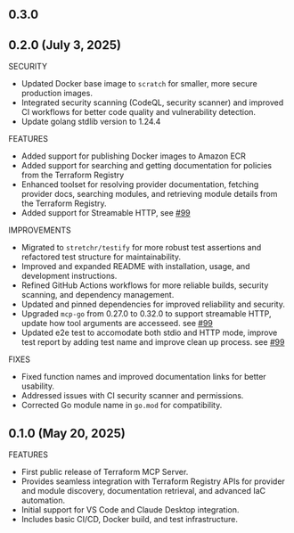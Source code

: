 ## 0.3.0

## 0.2.0 (July 3, 2025)

SECURITY

* Updated Docker base image to `scratch` for smaller, more secure production images.
* Integrated security scanning (CodeQL, security scanner) and improved CI workflows for better code quality and vulnerability detection.
* Update golang stdlib version to 1.24.4

FEATURES

* Added support for publishing Docker images to Amazon ECR
* Added support for searching and getting documentation for policies from the Terraform Registry
* Enhanced toolset for resolving provider documentation, fetching provider docs, searching modules, and retrieving module details from the Terraform Registry.
* Added support for Streamable HTTP, see [#99](https://github.com/hashicorp/terraform-mcp-server/pull/99)

IMPROVEMENTS

* Migrated to `stretchr/testify` for more robust test assertions and refactored test structure for maintainability.
* Improved and expanded README with installation, usage, and development instructions.
* Refined GitHub Actions workflows for more reliable builds, security scanning, and dependency management.
* Updated and pinned dependencies for improved reliability and security.
* Upgraded `mcp-go` from 0.27.0 to 0.32.0 to support streamable HTTP, update how tool arguments are accesseed. see [#99](https://github.com/hashicorp/terraform-mcp-server/pull/99)
* Updated e2e test to accomodate both stdio and HTTP mode, improve test report by adding test name and improve clean up process. see [#99](https://github.com/hashicorp/terraform-mcp-server/pull/99)

FIXES

- Fixed function names and improved documentation links for better usability.
- Addressed issues with CI security scanner and permissions.
- Corrected Go module name in `go.mod` for compatibility.

## 0.1.0 (May 20, 2025)

FEATURES

- First public release of Terraform MCP Server.
- Provides seamless integration with Terraform Registry APIs for provider and module discovery, documentation retrieval, and advanced IaC automation.
- Initial support for VS Code and Claude Desktop integration.
- Includes basic CI/CD, Docker build, and test infrastructure.
